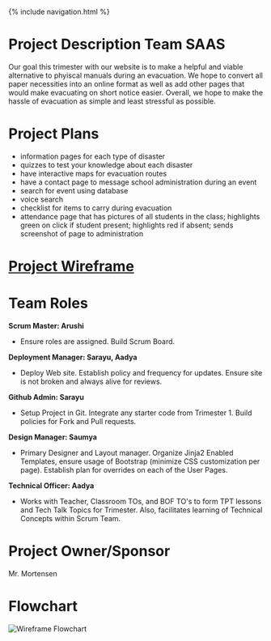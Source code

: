 {% include navigation.html %}

# Project Description Team SAAS
Our goal this trimester with our website is to make a helpful and viable alternative to phyiscal manuals during an evacuation. We hope to convert all paper necessities into an online format as well as add other pages that would make evacuating on short notice easier. Overall, we hope to make the hassle of evacuation as simple and least stressful as possible.

# Project Plans
* information pages for each type of disaster
* quizzes to test your knowledge about each disaster
* have interactive maps for evacuation routes
* have a contact page to message school administration during an event
* search for event using database
* voice search
* checklist for items to carry during evacuation
* attendance page that has pictures of all students in the class; highlights green on click if student present; highlights red if absent; sends screenshot of page to administration

# [Project Wireframe](https://docs.google.com/presentation/d/1PfpdldJw-pYkluDR6k0ImZSDCCed3SaM_EN9-EdBfwE/edit?usp=sharing)

# Team Roles
**Scrum Master: Arushi**
- Ensure roles are assigned.  Build Scrum Board.  

**Deployment Manager: Sarayu, Aadya**
- Deploy Web site.  Establish policy and frequency for updates.  Ensure site is not broken and always alive for reviews.

**Github Admin: Sarayu**
- Setup Project in Git.  Integrate any starter code from Trimester 1.  Build policies for Fork and Pull requests.

**Design Manager: Saumya**
- Primary Designer and Layout manager.  Organize Jinja2 Enabled Templates, ensure usage of Bootstrap (minimize CSS customization per page).  Establish plan for overrides on each of the User Pages.

**Technical Officer: Aadya**
-  Works with Teacher, Classroom TOs, and BOF TO's to form TPT lessons and Tech Talk Topics for Trimester.  Also, facilitates learning of Technical Concepts within Scrum Team.

# Project Owner/Sponsor   
Mr. Mortensen

# Flowchart
![**Wireframe Flowchart**](https://user-images.githubusercontent.com/89221238/157815788-67150847-9d7d-43a4-b94d-64b914f787cf.png)

